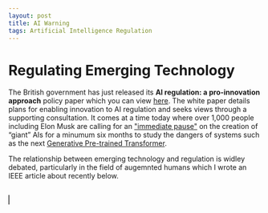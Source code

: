```yaml
---
layout: post
title: AI Warning
tags: Artificial Intelligence Regulation 
---
```


# Regulating Emerging Technology

The British government has just released its <b>AI regulation: a pro-innovation approach</b> policy paper which you can view <a target="_blank" rel="noopener" href="https://assets.publishing.service.gov.uk/government/uploads/system/uploads/attachment_data/file/1146542/a_pro-innovation_approach_to_AI_regulation.pdf">here</a>.   The white paper details plans for enabling innovation to AI regulation and seeks views through a supporting consultation. It comes at a time today where over 1,000 people including Elon Musk are calling for an <a target="_blank" rel="noopener" href="https://www.bbc.co.uk/news/technology-65110030">"immediate pause"</a> on the creation of “giant” AIs for a minumum six months to study the dangers of systems such as the next <a target="_blank" rel="noopener" href="https://openai.com/research/gpt-4">Generative Pre-trained Transformer</a>.

The relationship between emerging technology and regulation is widley debated, particularly in the field of augemnted humans which I wrote an IEEE article about recently below.

<style>
object {
  border: 1px solid #555;
}
</style>

<br>
<object data="/assets/images/ahtreglitrev.pdf" type="application/pdf" width="1000" height="1000">

  

